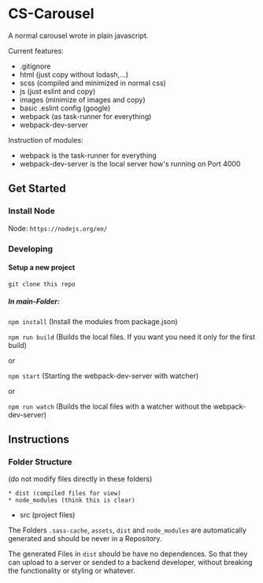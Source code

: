 # CS-Carousel

A normal carousel wrote in plain javascript.

Current features:

* .gitignore
* html (just copy without lodash,...)
* scss (compiled and minimized in normal css)
* js (just eslint and copy)
* images (minimize of images and copy)
* basic .eslint config (google)
* webpack (as task-runner for everything)
* webpack-dev-server

Instruction of modules:

* webpack is the task-runner for everything
* webpack-dev-server is the local server how's running on Port 4000

## Get Started


### Install Node

Node: ```https://nodejs.org/en/```

### Developing


#### Setup a new project

```git clone this repo```

##### In main-Folder:

```npm install``` (Install the modules from package.json)

```npm run build``` (Builds the local files. If you want you need it only for the first build)

or

```npm start``` (Starting the webpack-dev-server with watcher)

or

```npm run watch``` (Builds the local files with a watcher without the webpack-dev-server)


## Instructions

### Folder Structure

(do not modify files directly in these folders)

```
* dist (compiled files for view)
* node_modules (think this is clear)
```

* src (project files)

The Folders ``.sass-cache``, ``assets``, ``dist`` and ``node_modules`` are automatically generated and should be never in a Repository. 

The generated Files in ``dist`` should be have no dependences. So that they can upload to a server or sended to a backend developer, without breaking the functionality or styling or whatever. 
